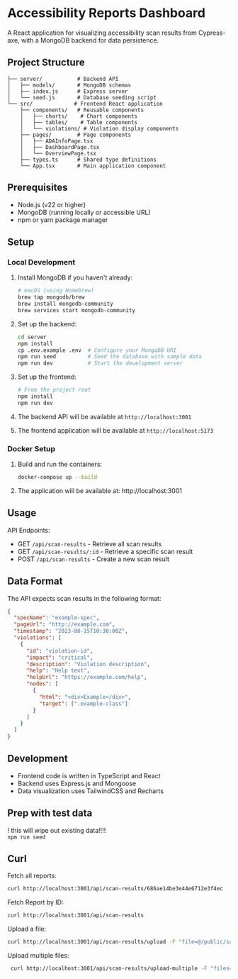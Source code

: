# Accessibility Reports Dashboard

A React application for visualizing accessibility scan results from Cypress-axe, with a MongoDB backend for data persistence.

## Project Structure

```
├── server/           # Backend API
│   ├── models/       # MongoDB schemas
│   ├── index.js      # Express server
│   └── seed.js       # Database seeding script
└── src/             # Frontend React application
    ├── components/   # Reusable components
    │   ├── charts/    # Chart components
    │   ├── tables/    # Table components
    │   └── violations/ # Violation display components
    ├── pages/        # Page components
    │   ├── ADAInfoPage.tsx
    │   ├── DashboardPage.tsx
    │   └── OverviewPage.tsx
    ├── types.ts      # Shared type definitions
    └── App.tsx       # Main application component
```

## Prerequisites

- Node.js (v22 or higher)
- MongoDB (running locally or accessible URL)
- npm or yarn package manager

## Setup

### Local Development
1. Install MongoDB if you haven't already:
   ```bash
   # macOS (using Homebrew)
   brew tap mongodb/brew
   brew install mongodb-community
   brew services start mongodb-community
   ```

2. Set up the backend:
   ```bash
   cd server
   npm install
   cp .env.example .env  # Configure your MongoDB URI
   npm run seed          # Seed the database with sample data
   npm run dev           # Start the development server
   ```

3. Set up the frontend:
   ```bash
   # From the project root
   npm install
   npm run dev
   ```

4. The backend API will be available at `http://localhost:3001`
5. The frontend application will be available at `http://localhost:5173`

### Docker Setup
1. Build and run the containers:
   ```bash
   docker-compose up --build
   ```

2. The application will be available at: http://localhost:3001

## Usage
API Endpoints:
   - GET `/api/scan-results` - Retrieve all scan results
   - GET `/api/scan-results/:id` - Retrieve a specific scan result
   - POST `/api/scan-results` - Create a new scan result

## Data Format

The API expects scan results in the following format:

```json
{
  "specName": "example-spec",
  "pageUrl": "http://example.com",
  "timestamp": "2023-08-15T10:30:00Z",
  "violations": [
    {
      "id": "violation-id",
      "impact": "critical",
      "description": "Violation description",
      "help": "Help text",
      "helpUrl": "https://example.com/help",
      "nodes": [
        {
          "html": "<div>Example</div>",
          "target": [".example-class"]
        }
      ]
    }
  ]
}
```

## Development

- Frontend code is written in TypeScript and React
- Backend uses Express.js and Mongoose
- Data visualization uses TailwindCSS and Recharts

## Prep with test data
! this will wipe out existing data!!!!  
`npm run seed`

## Curl
Fetch all reports:  
```bash
curl http://localhost:3001/api/scan-results/686ae14be3e44e6712e3f4ec
```  

Fetch Report by ID:  
```bash
curl http://localhost:3001/api/scan-results 
```  
Upload a file:
```bash
curl http://localhost:3001/api/scan-results/upload -F "file=@/public/sample-data_copy.json"
```

Upload multiple files:
```bash
 curl http://localhost:3001/api/scan-results/upload-multiple -F "files=@/location/test-result.json" -F "files=@sample-data_copy.json"
```
